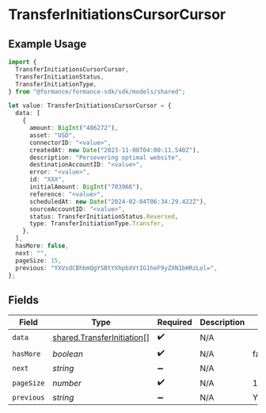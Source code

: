 # TransferInitiationsCursorCursor

## Example Usage

```typescript
import {
  TransferInitiationsCursorCursor,
  TransferInitiationStatus,
  TransferInitiationType,
} from "@formance/formance-sdk/sdk/models/shared";

let value: TransferInitiationsCursorCursor = {
  data: [
    {
      amount: BigInt("486272"),
      asset: "USD",
      connectorID: "<value>",
      createdAt: new Date("2023-11-08T04:00:11.540Z"),
      description: "Persevering optimal website",
      destinationAccountID: "<value>",
      error: "<value>",
      id: "XXX",
      initialAmount: BigInt("703966"),
      reference: "<value>",
      scheduledAt: new Date("2024-02-04T06:34:29.422Z"),
      sourceAccountID: "<value>",
      status: TransferInitiationStatus.Reversed,
      type: TransferInitiationType.Transfer,
    },
  ],
  hasMore: false,
  next: "",
  pageSize: 15,
  previous: "YXVsdCBhbmQgYSBtYXhpbXVtIG1heF9yZXN1bHRzLol=",
};
```

## Fields

| Field                                                                           | Type                                                                            | Required                                                                        | Description                                                                     | Example                                                                         |
| ------------------------------------------------------------------------------- | ------------------------------------------------------------------------------- | ------------------------------------------------------------------------------- | ------------------------------------------------------------------------------- | ------------------------------------------------------------------------------- |
| `data`                                                                          | [shared.TransferInitiation](../../../sdk/models/shared/transferinitiation.md)[] | :heavy_check_mark:                                                              | N/A                                                                             |                                                                                 |
| `hasMore`                                                                       | *boolean*                                                                       | :heavy_check_mark:                                                              | N/A                                                                             | false                                                                           |
| `next`                                                                          | *string*                                                                        | :heavy_minus_sign:                                                              | N/A                                                                             |                                                                                 |
| `pageSize`                                                                      | *number*                                                                        | :heavy_check_mark:                                                              | N/A                                                                             | 15                                                                              |
| `previous`                                                                      | *string*                                                                        | :heavy_minus_sign:                                                              | N/A                                                                             | YXVsdCBhbmQgYSBtYXhpbXVtIG1heF9yZXN1bHRzLol=                                    |